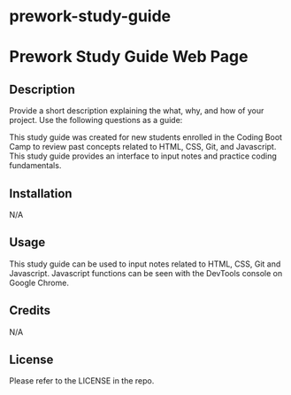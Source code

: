 # prework-study-guide

# Prework Study Guide Web Page

## Description

Provide a short description explaining the what, why, and how of your project. Use the following questions as a guide:

This study guide was created for new students enrolled in the Coding Boot Camp to review past concepts related to HTML, CSS, Git, and Javascript. This study guide provides an interface to input notes and practice coding fundamentals.

## Installation

N/A

## Usage

This study guide can be used to input notes related to HTML, CSS, Git and Javascript. Javascript functions can be seen with the DevTools console on Google Chrome.


## Credits

N/A

## License

Please refer to the LICENSE in the repo.
